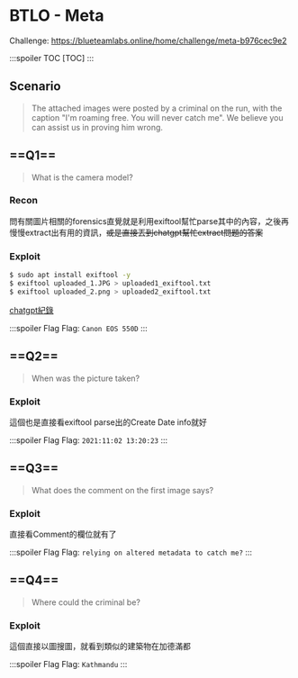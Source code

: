 # BTLO - Meta
Challenge: https://blueteamlabs.online/home/challenge/meta-b976cec9e2

:::spoiler TOC
[TOC]
:::

## Scenario
> The attached images were posted by a criminal on the run, with the caption "I'm roaming free. You will never catch me". We believe you can assist us in proving him wrong. 

## ==Q1==
> What is the camera model?
### Recon
問有關圖片相關的forensics直覺就是利用exiftool幫忙parse其中的內容，之後再慢慢extract出有用的資訊，~~或是直接丟到chatgpt幫忙extract問題的答案~~
### Exploit
```bash
$ sudo apt install exiftool -y
$ exiftool uploaded_1.JPG > uploaded1_exiftool.txt
$ exiftool uploaded_2.png > uploaded2_exiftool.txt
```
[chatgpt紀錄](https://chat.openai.com/share/6b38b409-1dec-4245-bb14-6a6fe98160af)

:::spoiler Flag
Flag: `Canon EOS 550D`
:::
## ==Q2==
> When was the picture taken?
### Exploit
這個也是直接看exiftool parse出的Create Date info就好

:::spoiler Flag
Flag: `2021:11:02 13:20:23`
:::
## ==Q3==
> What does the comment on the first image says?
### Exploit
直接看Comment的欄位就有了

:::spoiler Flag
Flag: `relying on altered metadata to catch me?`
:::
## ==Q4==
> Where could the criminal be?
### Exploit
這個直接以圖搜圖，就看到類似的建築物在加德滿都

:::spoiler Flag
Flag: `Kathmandu`
:::